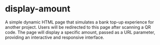 # display-amount

A simple dynamic HTML page that simulates a bank top-up experience for another project. 
Users will be redirected to this page after scanning a QR code. The page will display a specific amount, passed as a URL parameter, providing an interactive and responsive interface.


